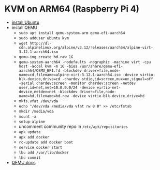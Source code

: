 # KVM on ARM64 (Raspberry Pi 4)

* [install Ubuntu](ubuntu-raspi.md)
* install QEMU
    * `sudo apt install qemu-system-arm qemu-efi-aarch64`
    * `sudo adduser ubuntu kvm`
    * `wget http://dl-cdn.alpinelinux.org/alpine/v3.12/releases/aarch64/alpine-virt-3.12.1-aarch64.iso`
    * `qemu-img create hd.raw 1G`
    * `qemu-system-aarch64 -nodefaults -nographic -machine virt -cpu host -accel kvm -m 1G -bios /usr/share/qemu-efi-aarch64/QEMU_EFI.fd -blockdev driver=file,node-name=cd,filename=alpine-virt-3.12.1-aarch64.iso -device virtio-blk-device,drive=cd -chardev stdio,id=screen,mux=on,signal=off -serial chardev:screen -monitor chardev:screen -netdev user,id=net,net=10.0.0.0/24 -device virtio-net-device,netdev=net -blockdev driver=file,node-name=hd,filename=hd.raw -device virtio-blk-device,drive=hd`
    * `mkfs.vfat /dev/vda`
    * `echo "/dev/vda /media/vda vfat rw 0 0" >> /etc/fstab`
    * `mkdir /media/vda`
    * `mount -a`
    * `setup-alpine`
    * uncomment community repo in `/etc/apk/repositories`
    * `apk update`
    * `apk add docker`
    * `rc-update add docker boot`
    * `service docker start`
    * `lbu add /var/lib/docker`
    * `lbu commit`
* [QEMU docs](https://www.qemu.org/docs/master/system/invocation.html)

